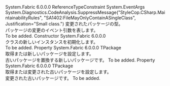 <Type Name="PackageModifiedEventArgs&lt;TPackage&gt;" FullName="System.Fabric.PackageModifiedEventArgs&lt;TPackage&gt;">
  <TypeSignature Language="C#" Value="public sealed class PackageModifiedEventArgs&lt;TPackage&gt; : EventArgs where TPackage : class" />
  <TypeSignature Language="ILAsm" Value=".class public auto ansi sealed beforefieldinit PackageModifiedEventArgs`1&lt;class TPackage&gt; extends System.EventArgs" />
  <TypeSignature Language="DocId" Value="T:System.Fabric.PackageModifiedEventArgs`1" />
  <TypeSignature Language="VB.NET" Value="Public NotInheritable Class PackageModifiedEventArgs(Of TPackage)&#xA;Inherits EventArgs" />
  <TypeSignature Language="F#" Value="type PackageModifiedEventArgs&lt;'Package (requires 'Package : null)&gt; = class&#xA;    inherit EventArgs" />
  <AssemblyInfo>
    <AssemblyName>System.Fabric</AssemblyName>
    <AssemblyVersion>6.0.0.0</AssemblyVersion>
  </AssemblyInfo>
  <TypeParameters>
    <TypeParameter Name="TPackage">
      <Constraints>
        <ParameterAttribute>ReferenceTypeConstraint</ParameterAttribute>
      </Constraints>
    </TypeParameter>
  </TypeParameters>
  <Base>
    <BaseTypeName>System.EventArgs</BaseTypeName>
  </Base>
  <Interfaces />
  <Attributes>
    <Attribute>
      <AttributeName>System.Diagnostics.CodeAnalysis.SuppressMessage("StyleCop.CSharp.MaintainabilityRules", "SA1402:FileMayOnlyContainASingleClass", Justification="Small class.")</AttributeName>
    </Attribute>
  </Attributes>
  <Docs>
    <typeparam name="TPackage">
              変更されたパッケージの型。
            </typeparam>
    <summary>
              パッケージの変更のイベント引数を表します。
            </summary>
    <remarks>To be added.</remarks>
  </Docs>
  <Members>
    <Member MemberName=".ctor">
      <MemberSignature Language="C#" Value="public PackageModifiedEventArgs ();" />
      <MemberSignature Language="ILAsm" Value=".method public hidebysig specialname rtspecialname instance void .ctor() cil managed" />
      <MemberSignature Language="DocId" Value="M:System.Fabric.PackageModifiedEventArgs`1.#ctor" />
      <MemberSignature Language="VB.NET" Value="Public Sub New ()" />
      <MemberType>Constructor</MemberType>
      <AssemblyInfo>
        <AssemblyName>System.Fabric</AssemblyName>
        <AssemblyVersion>6.0.0.0</AssemblyVersion>
      </AssemblyInfo>
      <Parameters />
      <Docs>
        <summary>
              <see cref="T:System.Fabric.PackageModifiedEventArgs`1" /> クラスの新しいインスタンスを初期化します。
            </summary>
        <remarks>To be added.</remarks>
      </Docs>
    </Member>
    <Member MemberName="NewPackage">
      <MemberSignature Language="C#" Value="public TPackage NewPackage { get; set; }" />
      <MemberSignature Language="ILAsm" Value=".property instance !TPackage NewPackage" />
      <MemberSignature Language="DocId" Value="P:System.Fabric.PackageModifiedEventArgs`1.NewPackage" />
      <MemberSignature Language="VB.NET" Value="Public Property NewPackage As TPackage" />
      <MemberSignature Language="F#" Value="member this.NewPackage : 'Package with get, set" Usage="System.Fabric.PackageModifiedEventArgs&lt;'Package (requires 'Package : null)&gt;.NewPackage" />
      <MemberType>Property</MemberType>
      <AssemblyInfo>
        <AssemblyName>System.Fabric</AssemblyName>
        <AssemblyVersion>6.0.0.0</AssemblyVersion>
      </AssemblyInfo>
      <ReturnValue>
        <ReturnType>TPackage</ReturnType>
      </ReturnValue>
      <Docs>
        <summary>
              取得または新しいパッケージを設定します。
            </summary>
        <value>
          <para>古いパッケージを置換する新しいパッケージです。</para>
        </value>
        <remarks>To be added.</remarks>
      </Docs>
    </Member>
    <Member MemberName="OldPackage">
      <MemberSignature Language="C#" Value="public TPackage OldPackage { get; set; }" />
      <MemberSignature Language="ILAsm" Value=".property instance !TPackage OldPackage" />
      <MemberSignature Language="DocId" Value="P:System.Fabric.PackageModifiedEventArgs`1.OldPackage" />
      <MemberSignature Language="VB.NET" Value="Public Property OldPackage As TPackage" />
      <MemberSignature Language="F#" Value="member this.OldPackage : 'Package with get, set" Usage="System.Fabric.PackageModifiedEventArgs&lt;'Package (requires 'Package : null)&gt;.OldPackage" />
      <MemberType>Property</MemberType>
      <AssemblyInfo>
        <AssemblyName>System.Fabric</AssemblyName>
        <AssemblyVersion>6.0.0.0</AssemblyVersion>
      </AssemblyInfo>
      <ReturnValue>
        <ReturnType>TPackage</ReturnType>
      </ReturnValue>
      <Docs>
        <summary>
              取得または変更された古いパッケージを設定します。
            </summary>
        <value>
          <para>変更された古いパッケージです。</para>
        </value>
        <remarks>To be added.</remarks>
      </Docs>
    </Member>
  </Members>
</Type>